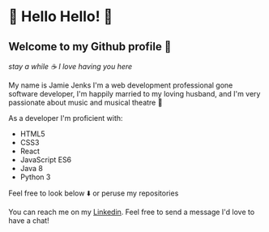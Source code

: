 # 👋 Hello Hello! 👋

## Welcome to my Github profile 🎉 
*stay a while ☕ I love having you here*

My name is Jamie Jenks
I'm a web development professional gone software developer,
I'm happily married to my loving husband, and
I'm very passionate about music and musical theatre 🎼

As a developer I'm proficient with:
  - HTML5
  - CSS3
  - React
  - JavaScript ES6
  - Java 8
  - Python 3

Feel free to look below ⬇️ or peruse my repositories

You can reach me on my [Linkedin](linkedin.com/in/jamiejenksdev). Feel free to send a message
I'd love to have a chat!
